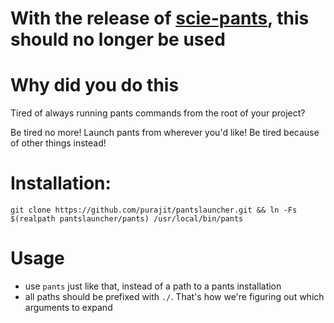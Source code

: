 # With the release of [scie-pants]([url](https://github.com/pantsbuild/scie-pants)), this should no longer be used

# Why did you do this

Tired of always running pants commands from the root of your project?

Be tired no more! Launch pants from wherever you'd like! Be tired because
of other things instead!

# Installation:
```git clone https://github.com/purajit/pantslauncher.git && ln -Fs $(realpath pantslauncher/pants) /usr/local/bin/pants```

# Usage
* use `pants` just like that, instead of a path to a pants installation
* all paths should be prefixed with `./`. That's how we're figuring out which arguments to expand
